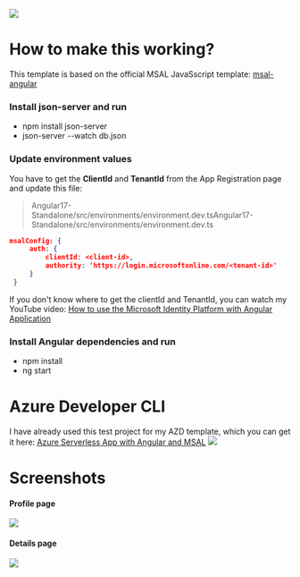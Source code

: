 ![](https://github.com/ryannninodizon/msal-angular17-with-listdata/blob/main/banner.png)

# How to make this working?

This template is based on the official MSAL JavaSscript template: [msal-angular](https://github.com/AzureAD/microsoft-authentication-library-for-js/tree/dev/lib/msal-angular "msal-angular")

###  Install json-server and run
- npm install json-server
- json-server --watch db.json

### Update environment values 
You have to get the **ClientId** and **TenantId** from the App Registration page and update this file: 
> Angular17-Standalone/src/environments/environment.dev.tsAngular17-Standalone/src/environments/environment.dev.ts

   ```json
 msalConfig: {
        auth: {
            clientId: <client-id>,
            authority: 'https://login.microsoftonline.com/<tenant-id>'
        }
    }
```
If you don't know where to get the clientId and TenantId, you can watch my YouTube video: [How to use the Microsoft Identity Platform with Angular Application](https://youtu.be/QZnX_KXTpfI "How to use the Microsoft Identity Platform with Angular Application")

### Install Angular dependencies and run
- npm install
- ng start

# Azure Developer CLI
I have already used this test project for my AZD template, which you can get it here:
[Azure Serverless App with Angular and MSAL](https://azure.github.io/awesome-azd/?name=Azure+Serverless "Azure Serverless App with Angular and MSAL") 
![](https://github.com/ryannninodizon/msal-angular17-with-listdata/blob/main/Screenshots/ryan-dizon-azd-template.JPG)

# Screenshots

#### Profile page
![](https://github.com/ryannninodizon/msal-angular17-with-listdata/blob/main/Screenshots/profile-page.JPG)

#### Details page
![](https://github.com/ryannninodizon/msal-angular17-with-listdata/blob/main/Screenshots/details-page.JPG)

